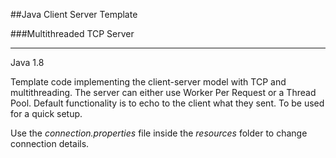 ##Java Client Server Template

###Multithreaded TCP Server
___
Java 1.8

Template code implementing the client-server model with TCP and multithreading. The server can either use Worker Per Request or a Thread Pool. Default functionality is to echo to the client what they sent. To be used for a quick setup.

Use the *connection.properties* file inside the *resources* folder to change connection details. 
